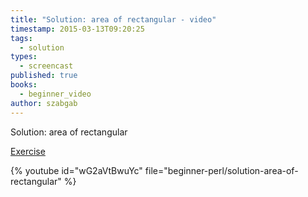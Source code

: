 ```yaml
---
title: "Solution: area of rectangular - video"
timestamp: 2015-03-13T09:20:25
tags:
  - solution
types:
  - screencast
published: true
books:
  - beginner_video
author: szabgab
---
```



Solution: area of rectangular

[Exercise](/beginner-perl-maven-exercise-rectangular)


{% youtube id="wG2aVtBwuYc" file="beginner-perl/solution-area-of-rectangular" %}
